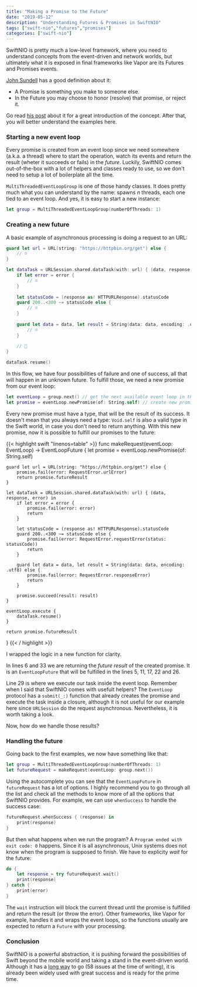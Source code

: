 ```yaml
---
title: "Making a Promise to the Future"
date: "2019-05-12"
description: "Understanding Futures & Promises in SwiftNIO"
tags: ["swift-nio","futures","promises"]
categories: ["swift-nio"]
---
```


SwiftNIO is pretty much a low-level framework, where you need to understand concepts from the event-driven and network worlds, but ultimately what it is exposed in final frameworks like Vapor are its Futures and Promises events. 

[John Sundell](https://twitter.com/johnsundell) has a good definition about it:

* A Promise is something you make to someone else.
* In the Future you may choose to honor (resolve) that promise, or reject it.

Go read [his post](https://www.swiftbysundell.com/posts/under-the-hood-of-futures-and-promises-in-swift) about it for a great introduction of the concept. After that, you will better understand the examples here.

### Starting a new event loop

Every promise is created from an event loop since we need somewhere (a.k.a. a thread) where to start the operation, watch its events and return the result (wheter it succeeds or fails) in the _future_. Luckily, SwiftNIO comes out-of-the-box with a lot of helpers and classes ready to use, so we don't need to setup a lot of boilerplate all the time.

`MultiThreadedEventLoopGroup` is one of those handy classes. It does pretty much what you can understand by the name: spawns _n_ threads, each one tied to an event loop. And yes, it is easy to start a new instance:

```swift
let group = MultiThreadedEventLoopGroup(numberOfThreads: 1)
```

### Creating a new future

A basic example of asynchronous processing is doing a request to an URL: 

```swift
guard let url = URL(string: "https://httpbin.org/get") else {
    // ☹️
}

let dataTask = URLSession.shared.dataTask(with: url) { (data, response, error) in
    if let error = error {
        // ☹️
    }
    
    let statusCode = (response as! HTTPURLResponse).statusCode
    guard 200..<300 ~= statusCode else {
        // ☹️
    }
    
    guard let data = data, let result = String(data: data, encoding: .utf8) else {
        // ☹️
    }
    
    // 🎉
}

dataTask.resume()
```

In this flow, we have four possibilities of failure and one of success, all that will happen in an unknown future. To fulfill those, we need a new promise from our event loop:

```swift
let eventLoop = group.next() // get the next available event loop in the group
let promise = eventLoop.newPromise(of: String.self) // create new promise of String type
```

Every new promise must have a type, that will be the result of its success. It doesn't mean that you always need a type: `Void.self` is also a valid type in the Swift world, in case you don't need to return anything. With this new promise, now it is possible to fulfill our promises to the future:

{{< highlight swift "linenos=table" >}}
func makeRequest(eventLoop: EventLoop) -> EventLoopFuture<String> {
    let promise = eventLoop.newPromise(of: String.self)
    
    guard let url = URL(string: "https://httpbin.org/get") else {
        promise.fail(error: RequestError.urlError)
        return promise.futureResult
    }
    
    let dataTask = URLSession.shared.dataTask(with: url) { (data, response, error) in
        if let error = error {
            promise.fail(error: error)
            return
        }
        
        let statusCode = (response as! HTTPURLResponse).statusCode
        guard 200..<300 ~= statusCode else {
            promise.fail(error: RequestError.requestError(status: statusCode))
            return
        }
        
        guard let data = data, let result = String(data: data, encoding: .utf8) else {
            promise.fail(error: RequestError.responseError)
            return
        }
        
        promise.succeed(result: result)
    }

    eventLoop.execute {
        dataTask.resume()
    }
    
    return promise.futureResult
}
{{< / highlight >}}

I wrapped the logic in a new function for clarity. 

In lines 6 and 33 we are returning the *future result* of the created promise. It is an `EventLoopFuture` that will be fulfilled in the lines 5, 11, 17, 22 and 26. 

Line 29 is where we execute our task inside the event loop. Remember when I said that SwiftNIO comes with usefult helpers? The `EventLoop` protocol has a `submit(_:)` function that already creates the promise and execute the task inside a closure, although it is not useful for our example here since `URLSession` do the request asynchronous. Nevertheless, it is worth taking a look.

Now, how do we handle those results?

### Handling the future

Going back to the first examples, we now have something like that:

```swift
let group = MultiThreadedEventLoopGroup(numberOfThreads: 1)
let futureRequest = makeRequest(eventLoop: group.next())
```

Using the autocomplete you can see that the `EventLoopFuture` in `futureRequest` has a lot of options. I highly recommend you to go through all the list and check all the methods to know more of all the options that SwiftNIO provides. For example, we can use `whenSuccess` to handle the success case:

```swift
futureRequest.whenSuccess { (response) in
    print(response)
}
```

But then what happens when we run the program? A `Program ended with exit code: 0` happens. Since it is all asynchronous, Unix systems does not know when the program is supposed to finish. We have to explicity _wait_ for the future:

```swift
do {
    let response = try futureRequest.wait()
    print(response)
} catch {
    print(error)
}
```

The `wait` instruction will block the current thread until the promise is fulfilled and return the result (or throw the error). Other frameworks, like Vapor for example, handles it and wraps the event loops, so the functions usually are expected to return a `Future` with your processing.

### Conclusion

SwiftNIO is a powerful abstraction, it is pushing forward the possibilities of Swift beyond the mobile world and taking a stand in the event-driven world. Although it has a [long way](https://github.com/apple/swift-nio/issues) to go (58 issues at the time of writing), it is already been widely used with great success and is ready for the prime time.



